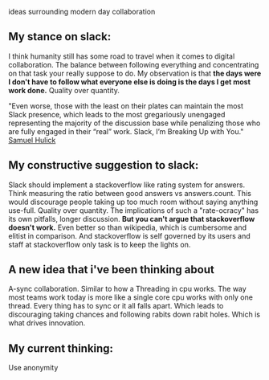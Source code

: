 ideas surrounding modern day collaboration<!--more--> 

## My stance on slack:
I think humanity still has some road to travel when it comes to digital collaboration. The balance between following everything and concentrating on that task your really suppose to do. My observation is that **the days were I don't have to follow what everyone else is doing is the days I get most work done.** Quality over quantity. 

"Even worse, those with the least on their plates can maintain the most Slack presence, which leads to the most gregariously unengaged representing the majority of the discussion base while penalizing those who are fully engaged in their “real” work.
Slack, I’m Breaking Up with You." [Samuel Hulick](https://medium.com/better-people/slack-i-m-breaking-up-with-you-54600ace03ea#.9psjgp32w) 

## My constructive suggestion to slack:
Slack should implement a stackoverflow like rating system for answers. Think measuring the ratio between good answers vs answers.count. This would discourage people taking up too much room without saying anything use-full. Quality over quantity. The implications of such a "rate-ocracy" has its own pitfalls, longer discussion. **But you can't argue that stackoverflow doesn't work.** Even better so than wikipedia, which is cumbersome and elitist in comparison. And stackoverflow is self governed by its users and staff at stackoverflow only task is to keep the lights on.

## A new idea that i've been thinking about
A-sync collaboration. Similar to how a Threading in cpu works. The way most teams work today is more like a single core cpu works with only one thread. Every thing has to sync or it all falls apart. Which leads to discouraging taking chances and following rabits down rabit holes. Which is what drives innovation. 

## My current thinking:
Use anonymity